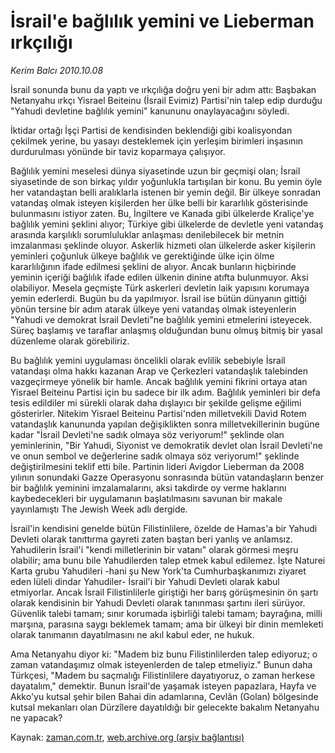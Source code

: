 # İsrail'e bağlılık yemini  ve Lieberman ırkçılığı

*Kerim Balcı 2010.10.08*

<td class="columnist-detail">
<p>İsrail sonunda bunu da yaptı ve ırkçılığa doğru yeni bir adım attı: Başbakan Netanyahu ırkçı Yisrael Beiteinu (İsrail Evimiz) Partisi'nin talep edip durduğu "Yahudi devletine bağlılık yemini" kanununu onaylayacağını söyledi.</p>
<p>
<div id="haberMetinDiv">
<p>İktidar ortağı İşçi Partisi de kendisinden beklendiği gibi koalisyondan çekilmek yerine, bu yasayı desteklemek için yerleşim birimleri inşasının durdurulması yönünde bir taviz koparmaya çalışıyor.
<p>Bağlılık yemini meselesi dünya siyasetinde uzun bir geçmişi olan; İsrail siyasetinde de son birkaç yıldır yoğunlukla tartışılan bir konu. Bu yemin öyle her vatandaştan belli aralıklarla istenen bir yemin değil. Bir ülkeye sonradan vatandaş olmak isteyen kişilerden her ülke belli bir kararlılık gösterisinde bulunmasını istiyor zaten. Bu, İngiltere ve Kanada gibi ülkelerde Kraliçe'ye bağlılık yemini şeklini alıyor; Türkiye gibi ülkelerde de devletle yeni vatandaş arasında karşılıklı sorumluluklar anlaşması denilebilecek bir metnin imzalanması şeklinde oluyor. Askerlik hizmeti olan ülkelerde asker kişilerin yeminleri çoğunluk ülkeye bağlılık ve gerektiğinde ülke için ölme kararlılığının ifade edilmesi şeklini de alıyor. Ancak bunların hiçbirinde yeminin içeriği bağlılık ifade edilen ülkenin dinine atıfta bulunmuyor. Aksi olabiliyor. Mesela geçmişte Türk askerleri devletin laik yapısını korumaya yemin ederlerdi. Bugün bu da yapılmıyor. İsrail ise bütün dünyanın gittiği yönün tersine bir adım atarak ülkeye yeni vatandaş olmak isteyenlerin "Yahudi ve demokrat İsrail Devleti"ne bağlılık yemini etmelerini isteyecek. Süreç başlamış ve taraflar anlaşmış olduğundan bunu olmuş bitmiş bir yasal düzenleme olarak görebiliriz.
<p>Bu bağlılık yemini uygulaması öncelikli olarak evlilik sebebiyle İsrail vatandaşı olma hakkı kazanan Arap ve Çerkezleri vatandaşlık talebinden vazgeçirmeye yönelik bir hamle. Ancak bağlılık yemini fikrini ortaya atan Yisrael Beiteinu Partisi için bu sadece bir ilk adım. Bağlılık yeminleri bir defa tesis edildiler mi sürekli olarak daha dışlayıcı bir şekilde gelişme eğilimi gösterirler. Nitekim Yisrael Beiteinu Partisi'nden milletvekili David Rotem vatandaşlık kanununda yapılan değişiklikten sonra milletvekillerinin bugüne kadar "İsrail Devleti'ne sadık olmaya söz veriyorum!" şeklinde olan yeminlerinin, "Bir Yahudi, Siyonist ve demokratik devlet olan İsrail Devleti'ne ve onun sembol ve değerlerine sadık olmaya söz veriyorum!" şeklinde değiştirilmesini teklif etti bile. Partinin lideri Avigdor Lieberman da 2008 yılının sonundaki Gazze Operasyonu sonrasında bütün vatandaşların benzer bir bağlılık yeminini imzalamalarını, aksi takdirde oy verme haklarını kaybedecekleri bir uygulamanın başlatılmasını savunan bir makale yayınlamıştı The Jewish Week adlı dergide.
<p>İsrail'in kendisini genelde bütün Filistinlilere, özelde de Hamas'a bir Yahudi Devleti olarak tanıttırma gayreti zaten baştan beri yanlış ve anlamsız. Yahudilerin İsrail'i "kendi milletlerinin bir vatanı" olarak görmesi meşru olabilir; ama bunu bile Yahudilerden talep etmek kabul edilemez. İşte Naturei Karta grubu Yahudileri -hani şu New York'ta Cumhurbaşkanımızı ziyaret eden lüleli dindar Yahudiler- İsrail'i bir Yahudi Devleti olarak kabul etmiyorlar. Ancak İsrail Filistinlilerle giriştiği her barış görüşmesinin ön şartı olarak kendisinin bir Yahudi Devleti olarak tanınması şartını ileri sürüyor. Güvenlik talebi tamam; sınır korumada işbirliği talebi tamam; bayrağına, milli marşına, parasına saygı beklemek tamam; ama bir ülkeyi bir dinin memleketi olarak tanımanın dayatılmasını ne akıl kabul eder, ne hukuk.
<p>Ama Netanyahu diyor ki: "Madem biz bunu Filistinlilerden talep ediyoruz; o zaman vatandaşımız olmak isteyenlerden de talep etmeliyiz." Bunun daha Türkçesi, "Madem bu saçmalığı Filistinlilere dayatıyoruz, o zaman herkese dayatalım," demektir. Bunun İsrail'de yaşamak isteyen papazlara, Hayfa ve Akko'yu kutsal şehir bilen Bahai din adamlarına, Cevlân (Golan) bölgesinde kutsal mekanları olan Dürzîlere dayatıldığı bir gelecekte bakalım Netanyahu ne yapacak? </p></p></p></p></p></div>
</p>
<a href="http://web.archive.org/web/20110115152339/mailto:k.balci@zaman.com.tr">
</a></td>

Kaynak: [zaman.com.tr](http://zaman.com.tr/yazar.do?yazino=1037479), [web.archive.org (arşiv bağlantısı)](http://web.archive.org/web/20110115152339/http://zaman.com.tr:80/yazar.do?yazino=1037479)
